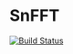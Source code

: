# SnFFT

[![Build Status](https://travis-ci.org/GDPlumb/SnFFT.jl.svg?branch=master)](https://travis-ci.org/GDPlumb/SnFFT.jl)
